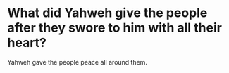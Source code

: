 # What did Yahweh give the people after they swore to him with all their heart?

Yahweh gave the people peace all around them.
